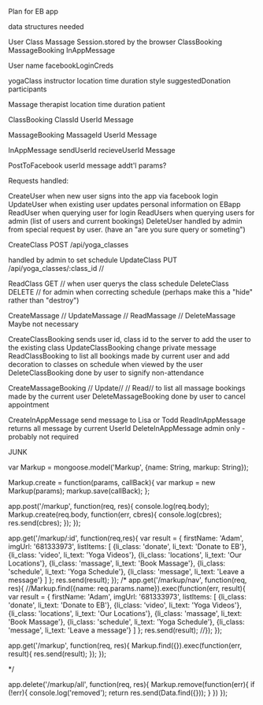 Plan for EB app

data structures needed

User
Class
Massage
Session.stored by the browser
ClassBooking
MassageBooking
InAppMessage


User
  name
  facebookLoginCreds

yogaClass
  instructor
  location
  time 
  duration
  style
  suggestedDonation
  participants

Massage
  therapist
  location
  time
  duration
  patient

ClassBooking
  ClassId
  UserId
  Message

MassageBooking
  MassageId
  UserId
  Message

InAppMessage
  sendUserId
  recieveUserId
  Message

PostToFacebook
  userId
  message
  addt'l params?

Requests handled:

CreateUser
  when new user signs into the app via facebook login
UpdateUser
  when existing user updates personal information on EBapp
ReadUser
  when querying user for login
ReadUsers
  when querying users for admin (list of users and current bookings)
DeleteUser
  handled by admin from special request by user.  (have an "are you sure query or someting")

CreateClass
POST /api/yoga_classes

  handled by admin to set schedule
UpdateClass
PUT /api/yoga_classes/:class_id
  //

ReadClass
GET //
  when user querys the class schedule
DeleteClass
DELETE //
  for admin when correcting schedule (perhaps make this a "hide" rather than "destroy")

CreateMassage 
  //
UpdateMassage
  //
ReadMassage
  //
DeleteMassage
  Maybe not necessary

CreateClassBooking
  sends user id, class id to the server to add the user to the existing class
UpdateClassBooking
  change private message
ReadClassBooking
  to list all bookings made by current user and add decoration to classes on schedule when viewed by the user
DeleteClassBooking
  done by user to signify non-attendance

CreateMassageBooking
  //
Update//
  //
Read//
  to list all massage bookings made by the current user
DeleteMassageBooking
  done by user to cancel appointment 


CreateInAppMessage
  send message to Lisa or Todd 
ReadInAppMessage
  returns all message by current UserId
DeleteInAppMessage
  admin only - probably not required

JUNK



var Markup = mongoose.model('Markup', {name: String, markup: String});

Markup.create = function(params, callBack){
  var markup = new Markup(params);
  markup.save(callBack);
};

app.post('/markup', function(req, res){
  console.log(req.body);
  Markup.create(req.body, function(err, cbres){
    console.log(cbres);
    res.send(cbres);
  });
});

app.get('/markup/:id', function(req,res){
  var result = {
      firstName: 'Adam',
      imgUrl: '681333973',
      listItems: [
        {li_class: 'donate',
         li_text: 'Donate to EB'},
         {li_class: 'video',
         li_text: 'Yoga Videos'},
         {li_class: 'locations',
         li_text: 'Our Locations'},
         {li_class: 'massage',
         li_text: 'Book Massage'},
         {li_class: 'schedule',
         li_text: 'Yoga Schedule'},
         {li_class: 'message',
         li_text: 'Leave a message'}
      ]
    };
    res.send(result);
  });
/*
app.get('/markup/nav', function(req, res){
  //Markup.find({name: req.params.name}).exec(function(err, result){
    var result = {
      firstName: 'Adam',
      imgUrl: '681333973',
      listItems: [
        {li_class: 'donate',
         li_text: 'Donate to EB'},
         {li_class: 'video',
         li_text: 'Yoga Videos'},
         {li_class: 'locations',
         li_text: 'Our Locations'},
         {li_class: 'massage',
         li_text: 'Book Massage'},
         {li_class: 'schedule',
         li_text: 'Yoga Schedule'},
         {li_class: 'message',
         li_text: 'Leave a message'}
      ]
    };
    res.send(result);
  //});
});

app.get('/markup', function(req, res){
  Markup.find({}).exec(function(err, result){
    res.send(result);
  });
});

*/

app.delete('/markup/all', function(req, res){
  Markup.remove(function(err){
    if (!err){
      console.log('removed');
      return res.send(Data.find({}));
    }
  })
});


